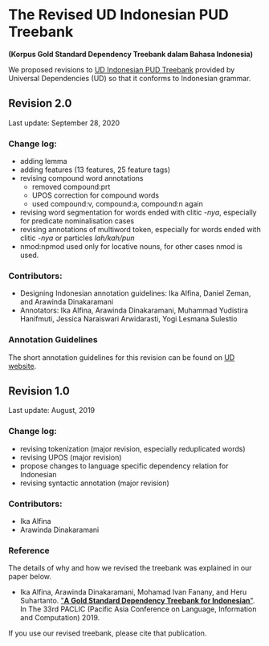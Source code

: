 # The Revised UD Indonesian PUD Treebank
**(Korpus Gold Standard Dependency Treebank dalam Bahasa Indonesia)**

We proposed revisions to [UD Indonesian PUD Treebank](https://github.com/UniversalDependencies/UD_Indonesian-PUD) provided by Universal Dependencies (UD) so that it conforms to Indonesian grammar.

## Revision 2.0
Last update: September 28, 2020

### Change log:
* adding lemma
* adding features (13 features, 25 feature tags)
* revising compound word annotations
  * removed compound:prt
  * UPOS correction for compound words
  * used compound:v, compound:a, compound:n  again
* revising word segmentation for words ended with clitic _-nya_, especially for predicate nominalisation cases
* revising annotations of multiword token, especially for words ended with clitic  _-nya_ or particles  _lah/kah/pun_
* nmod:npmod used only for locative nouns, for other cases nmod is used.

### Contributors: 
* Designing Indonesian annotation guidelines: Ika Alfina, Daniel Zeman, and Arawinda Dinakaramani
* Annotators: Ika Alfina, Arawinda Dinakaramani, Muhammad Yudistira Hanifmuti, Jessica Naraiswari Arwidarasti, Yogi Lesmana Sulestio

### Annotation Guidelines
The short annotation guidelines for this revision can be found on [UD website](https://universaldependencies.org/id/index.html).

## Revision 1.0
Last update: August, 2019

### Change log:
* revising tokenization (major revision, especially reduplicated words)
* revising UPOS (major revision)
* propose changes to language specific dependency relation for Indonesian
* revising syntactic annotation (major revision)

### Contributors: 
* Ika Alfina 
* Arawinda Dinakaramani

### Reference
The details of why and how we revised the treebank was explained in our paper below.

* Ika Alfina, Arawinda Dinakaramani, Mohamad Ivan Fanany, and Heru Suhartanto. ["**A Gold Standard Dependency Treebank for Indonesian**"](https://waseda.repo.nii.ac.jp/?action=repository_action_common_download&item_id=48059&item_no=1&attribute_id=101&file_no=1). In The 33rd PACLIC (Pacific Asia Conference on Language, Information and Computation) 2019. 

If you use our revised treebank, please cite that publication.
